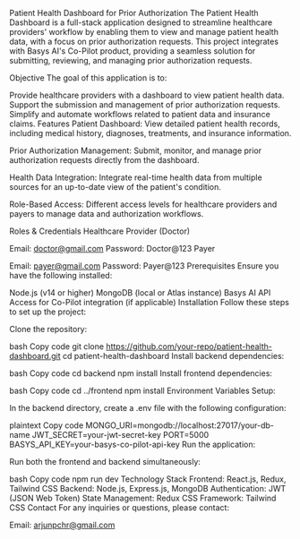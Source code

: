 Patient Health Dashboard for Prior Authorization
The Patient Health Dashboard is a full-stack application designed to streamline healthcare providers' workflow by enabling them to view and manage patient health data, with a focus on prior authorization requests. This project integrates with Basys AI's Co-Pilot product, providing a seamless solution for submitting, reviewing, and managing prior authorization requests.

Objective
The goal of this application is to:

Provide healthcare providers with a dashboard to view patient health data.
Support the submission and management of prior authorization requests.
Simplify and automate workflows related to patient data and insurance claims.
Features
Patient Dashboard:
View detailed patient health records, including medical history, diagnoses, treatments, and insurance information.

Prior Authorization Management:
Submit, monitor, and manage prior authorization requests directly from the dashboard.

Health Data Integration:
Integrate real-time health data from multiple sources for an up-to-date view of the patient's condition.

Role-Based Access:
Different access levels for healthcare providers and payers to manage data and authorization workflows.

Roles & Credentials
Healthcare Provider (Doctor)

Email: doctor@gmail.com
Password: Doctor@123
Payer

Email: payer@gmail.com
Password: Payer@123
Prerequisites
Ensure you have the following installed:

Node.js (v14 or higher)
MongoDB (local or Atlas instance)
Basys AI API Access for Co-Pilot integration (if applicable)
Installation
Follow these steps to set up the project:

Clone the repository:

bash
Copy code
git clone https://github.com/your-repo/patient-health-dashboard.git
cd patient-health-dashboard
Install backend dependencies:

bash
Copy code
cd backend
npm install
Install frontend dependencies:

bash
Copy code
cd ../frontend
npm install
Environment Variables Setup:

In the backend directory, create a .env file with the following configuration:

plaintext
Copy code
MONGO_URI=mongodb://localhost:27017/your-db-name
JWT_SECRET=your-jwt-secret-key
PORT=5000
BASYS_API_KEY=your-basys-co-pilot-api-key
Run the application:

Run both the frontend and backend simultaneously:

bash
Copy code
npm run dev
Technology Stack
Frontend: React.js, Redux, Tailwind CSS
Backend: Node.js, Express.js, MongoDB
Authentication: JWT (JSON Web Token)
State Management: Redux
CSS Framework: Tailwind CSS
Contact
For any inquiries or questions, please contact:

Email: arjunpchr@gmail.com
